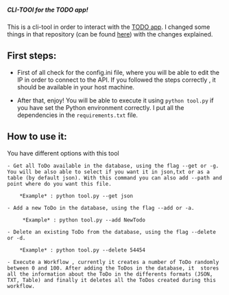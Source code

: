 
##### CLI-TOOl for the TODO app!

This is a cli-tool in order to interact with the [TODO app](https://github.com/scotch-io/node-todo). I changed some things in that repository (can be found [here](https://github.com/Arcadidc/minikube-node-todo)) with the changes explained. 

## First steps:
 - First of all check for the config.ini file, where you will be able to edit the IP in order to connect to the API. If you followed the steps correctly , it should be available in your host machine. 

 - After that, enjoy! You will be able to execute it using `python tool.py` if you have set the  Python environment correctly. I put all the dependencies in the `requirements.txt` file. 
 
 ## How to use it:
 
 You have different options with this tool
    
    - Get all ToDo available in the database, using the flag --get or -g. You will be also able to select if you want it in json,txt or as a table (by default json). With this command you can also add --path and point where do you want this file.

        *Example* : python tool.py --get json 

    - Add a new ToDo in the database, using the flag --add or -a.

         *Example* : python tool.py --add NewTodo

    - Delete an existing ToDo from the database, using the flag --delete or -d.

        *Example* : python tool.py --delete 54454
    
    - Execute a Workflow , currently it creates a number of ToDo randomly between 0 and 100. After adding the ToDos in the database, it  stores all the information about the ToDo in the differents formats (JSON, TXT, Table) and finally it deletes all the ToDos created during this workflow.

